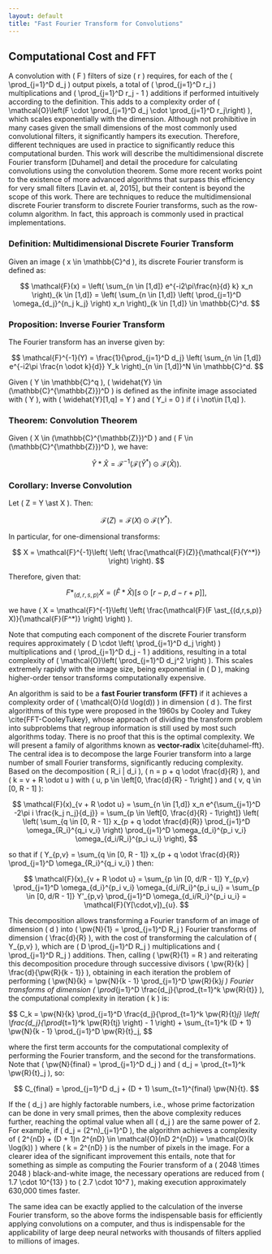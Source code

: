 ```yaml
---
layout: default
title: "Fast Fourier Transform for Convolutions"
---
```


## Computational Cost and FFT

A convolution with \( F \) filters of size \( r \) requires, for each of the \( \prod_{j=1}^D d_j \) output pixels, a total of \( \prod_{j=1}^D r_j \) multiplications and \( \prod_{j=1}^D r_j - 1 \) additions if performed intuitively according to the definition. This adds to a complexity order of \( \mathcal{O}\left(F \cdot \prod_{j=1}^D d_j \cdot \prod_{j=1}^D r_j\right) \), which scales exponentially with the dimension. Although not prohibitive in many cases given the small dimensions of the most commonly used convolutional filters, it significantly hampers its execution. Therefore, different techniques are used in practice to significantly reduce this computational burden. This work will describe the multidimensional discrete Fourier transform [Duhamel] and detail the procedure for calculating convolutions using the convolution theorem. Some more recent works point to the existence of more advanced algorithms that surpass this efficiency for very small filters [Lavin et. al, 2015], but their content is beyond the scope of this work. There are techniques to reduce the multidimensional discrete Fourier transform to discrete Fourier transforms, such as the row-column algorithm. In fact, this approach is commonly used in practical implementations.

### Definition: Multidimensional Discrete Fourier Transform
Given an image \( x \in \mathbb{C}^d \), its discrete Fourier transform is defined as:

$$
\mathcal{F}(x) = \left( \sum_{n \in [1,d]} e^{-i2\pi\frac{n}{d} k} x_n \right)_{k \in [1,d]} = \left( \sum_{n \in [1,d]} \left( \prod_{j=1}^D \omega_{d_j}^{n_j k_j} \right) x_n \right)_{k \in [1,d]} \in \mathbb{C}^d.
$$

### Proposition: Inverse Fourier Transform
The Fourier transform has an inverse given by:

$$
\mathcal{F}^{-1}(Y) = \frac{1}{\prod_{j=1}^D d_j} \left( \sum_{n \in [1,d]} e^{-i2\pi \frac{n \odot k}{d}} Y_k \right)_{n \in [1,d]}^N \in \mathbb{C}^d.
$$

Given \( Y \in \mathbb{C}^q \), \( \widehat{Y} \in (\mathbb{C}^{\mathbb{Z}})^D \) is defined as the infinite image associated with \( Y \), with \( \widehat{Y}[1,q] = Y \) and \( Y_i = 0 \) if \( i \not\in [1,q] \).

### Theorem: Convolution Theorem
Given \( X \in (\mathbb{C}^{\mathbb{Z}})^D \) and \( F \in (\mathbb{C}^{\mathbb{Z}})^D \), we have:

$$
\widehat{Y} \ast \widehat{X} = \mathcal{F}^{-1}(\mathcal{F}(\widehat{Y}^*) \odot \mathcal{F}(\widehat{X})).
$$

### Corollary: Inverse Convolution

Let \( Z = Y \ast X \). Then:

$$
\mathcal{F}(Z) = \mathcal{F}(X) \odot \mathcal{F}(Y^*).
$$

In particular, for one-dimensional transforms:

$$
X = \mathcal{F}^{-1}\left( \left( \frac{\mathcal{F}(Z)}{\mathcal{F}(Y^*)} \right) \right).
$$

Therefore, given that:

$$
F \ast_{(d,r,s,p)} X = (\widehat{F} \ast \widehat{X}) \left[ s \odot [r - p, d - r + p] \right],
$$

we have \( X = \mathcal{F}^{-1}\left( \left( \frac{\mathcal{F}(F \ast_{(d,r,s,p)} X)}{\mathcal{F}(F^*)} \right) \right) \).

Note that computing each component of the discrete Fourier transform requires approximately \( D \cdot \left( \prod_{j=1}^D d_j \right) \) multiplications and \( \prod_{j=1}^D d_j - 1 \) additions, resulting in a total complexity of \( \mathcal{O}\left( \prod_{j=1}^D d_j^2 \right) \). This scales extremely rapidly with the image size, being exponential in \( D \), making higher-order tensor transforms computationally expensive.

An algorithm is said to be a **fast Fourier transform (FFT)** if it achieves a complexity order of \( \mathcal{O}(d \log(d)) \) in dimension \( d \). The first algorithms of this type were proposed in the 1960s by Cooley and Tukey \cite{FFT-CooleyTukey}, whose approach of dividing the transform problem into subproblems that regroup information is still used by most such algorithms today. There is no proof that this is the optimal complexity.  We will present a family of algorithms known as **vector-radix** \cite{duhamel-fft}. The central idea is to decompose the large Fourier transform into a large number of small Fourier transforms, significantly reducing complexity. Based on the decomposition \( R_i | d_i \), \( n = p + q \odot \frac{d}{R} \), and \( k = v + R \odot u \) with \( u, p \in \left[0, \frac{d}{R} - 1\right] \) and \( v, q \in [0, R - 1] \):

$$
\mathcal{F}(x)_{v + R \odot u} = \sum_{n \in [1,d]} x_n e^{\sum_{j=1}^D -2\pi i \frac{k_j n_j}{d_j}} = \sum_{p \in \left[0, \frac{d}{R} - 1\right]} \left( \left( \sum_{q \in [0, R - 1]} x_{p + q \odot \frac{d}{R}} \prod_{j=1}^D \omega_{R_i}^{q_i v_i} \right) \prod_{j=1}^D \omega_{d_i}^{p_i v_i} \omega_{d_i/R_i}^{p_i u_i} \right),
$$

so that if \( Y_{p,v} = \sum_{q \in [0, R - 1]} x_{p + q \odot \frac{d}{R}} \prod_{j=1}^D \omega_{R_i}^{q_i v_i} \) then:

$$
\mathcal{F}(x)_{v + R \odot u} = \sum_{p \in [0, d/R - 1]} Y_{p,v} \prod_{j=1}^D \omega_{d_i}^{p_i v_i} \omega_{d_i/R_i}^{p_i u_i} = \sum_{p \in [0, d/R - 1]} Y'_{p,v} \prod_{j=1}^D \omega_{d_i/R_i}^{p_i u_i} = \mathcal{F}(Y[\cdot,v])_{u}.
$$

This decomposition allows transforming a Fourier transform of an image of dimension \( d \) into \( \pw{N}{1} = \prod_{j=1}^D R_j \) Fourier transforms of dimension \( \frac{d}{R} \), with the cost of transforming the calculation of \( Y_{p,v} \), which are \( D \prod_{j=1}^D R_j \) multiplications and \( \prod_{j=1}^D R_j \) additions. Then, calling \( \pw{R}{1} = R \) and reiterating this decomposition procedure through successive divisors \( \pw{R}{k} | \frac{d}{\pw{R}{k - 1}} \), obtaining in each iteration the problem of performing \( \pw{N}{k} = \pw{N}{k - 1} \prod_{j=1}^D \pw{R}{k}_j \) Fourier transforms of dimension \( \prod_{j=1}^D \frac{d_j}{\prod_{t=1}^k \pw{R}{t}} \), the computational complexity in iteration \( k \) is:

$$
C_k = \pw{N}{k} \prod_{j=1}^D \frac{d_j}{\prod_{t=1}^k \pw{R}{t}_j} \left( \frac{d_j}{\prod_{t=1}^k \pw{R}{tj} \right) - 1 \right) + \sum_{t=1}^k (D + 1) \pw{N}{k - 1} \prod_{j=1}^D \pw{R}{t}_j,
$$

where the first term accounts for the computational complexity of performing the Fourier transform, and the second for the transformations. Note that \( \pw{N}{final} = \prod_{j=1}^D d_j \) and \( d_j = \prod_{t=1}^k \pw{R}{t}_j \), so:

$$
C_{final} = \prod_{j=1}^D d_j + (D + 1) \sum_{t=1}^{final} \pw{N}{t}.
$$

If the \( d_j \) are highly factorable numbers, i.e., whose prime factorization can be done in very small primes, then the above complexity reduces further, reaching the optimal value when all \( d_j \) are the same power of 2. For example, if \( d_j = (2^n)_{j=1}^D \), the algorithm achieves a complexity of \( 2^{nD} + (D + 1)n 2^{nD} \in \mathcal{O}(nD 2^{nD}) = \mathcal{O}(k \log(k)) \) where \( k = 2^{nD} \) is the number of pixels in the image. For a clearer idea of the significant improvement this entails, note that for something as simple as computing the Fourier transform of a \( 2048 \times 2048 \) black-and-white image, the necessary operations are reduced from \( 1.7 \cdot 10^{13} \) to \( 2.7 \cdot 10^7 \), making execution approximately 630,000 times faster.

The same idea can be exactly applied to the calculation of the inverse Fourier transform, so the above forms the indispensable basis for efficiently applying convolutions on a computer, and thus is indispensable for the applicability of large deep neural networks with thousands of filters applied to millions of images.
